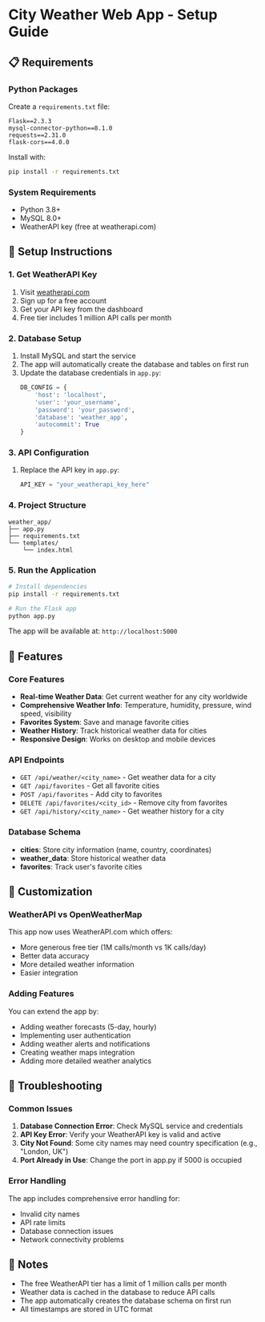 # City Weather Web App - Setup Guide

## 📋 Requirements

### Python Packages
Create a `requirements.txt` file:

```
Flask==2.3.3
mysql-connector-python==8.1.0
requests==2.31.0
flask-cors==4.0.0
```

Install with:
```bash
pip install -r requirements.txt
```

### System Requirements
- Python 3.8+
- MySQL 8.0+
- WeatherAPI key (free at weatherapi.com)

## 🚀 Setup Instructions

### 1. Get WeatherAPI Key
1. Visit [weatherapi.com](https://www.weatherapi.com/)
2. Sign up for a free account
3. Get your API key from the dashboard
4. Free tier includes 1 million API calls per month

### 2. Database Setup
1. Install MySQL and start the service
2. The app will automatically create the database and tables on first run
3. Update the database credentials in `app.py`:
   ```python
   DB_CONFIG = {
       'host': 'localhost',
       'user': 'your_username',
       'password': 'your_password',
       'database': 'weather_app',
       'autocommit': True
   }
   ```

### 3. API Configuration
1. Replace the API key in `app.py`:
   ```python
   API_KEY = "your_weatherapi_key_here"
   ```

### 4. Project Structure
```
weather_app/
├── app.py
├── requirements.txt
└── templates/
    └── index.html
```

### 5. Run the Application
```bash
# Install dependencies
pip install -r requirements.txt

# Run the Flask app
python app.py
```

The app will be available at: `http://localhost:5000`

## 🌟 Features

### Core Features
- **Real-time Weather Data**: Get current weather for any city worldwide
- **Comprehensive Weather Info**: Temperature, humidity, pressure, wind speed, visibility
- **Favorites System**: Save and manage favorite cities  
- **Weather History**: Track historical weather data for cities
- **Responsive Design**: Works on desktop and mobile devices

### API Endpoints
- `GET /api/weather/<city_name>` - Get weather data for a city
- `GET /api/favorites` - Get all favorite cities
- `POST /api/favorites` - Add city to favorites
- `DELETE /api/favorites/<city_id>` - Remove city from favorites
- `GET /api/history/<city_name>` - Get weather history for a city

### Database Schema
- **cities**: Store city information (name, country, coordinates)
- **weather_data**: Store historical weather data
- **favorites**: Track user's favorite cities

## 🔧 Customization

### WeatherAPI vs OpenWeatherMap
This app now uses WeatherAPI.com which offers:
- More generous free tier (1M calls/month vs 1K calls/day)
- Better data accuracy
- More detailed weather information
- Easier integration

### Adding Features
You can extend the app by:
- Adding weather forecasts (5-day, hourly)
- Implementing user authentication
- Adding weather alerts and notifications
- Creating weather maps integration
- Adding more detailed weather analytics

## 🐛 Troubleshooting

### Common Issues
1. **Database Connection Error**: Check MySQL service and credentials
2. **API Key Error**: Verify your WeatherAPI key is valid and active
3. **City Not Found**: Some city names may need country specification (e.g., "London, UK")
4. **Port Already in Use**: Change the port in app.py if 5000 is occupied

### Error Handling
The app includes comprehensive error handling for:
- Invalid city names
- API rate limits
- Database connection issues
- Network connectivity problems

## 📝 Notes

- The free WeatherAPI tier has a limit of 1 million calls per month
- Weather data is cached in the database to reduce API calls
- The app automatically creates the database schema on first run
- All timestamps are stored in UTC format